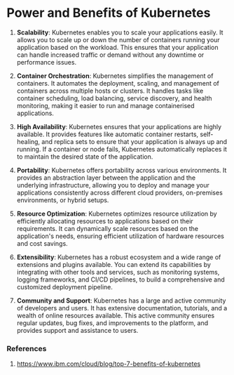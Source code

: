 # Power and Benefits of Kubernetes  
1. **Scalability**: Kubernetes enables you to scale your applications easily. It allows you to scale up or down the number of containers running your application based on the workload. This ensures that your application can handle increased traffic or demand without any downtime or performance issues.

2. **Container Orchestration**: Kubernetes simplifies the management of containers. It automates the deployment, scaling, and management of containers across multiple hosts or clusters. It handles tasks like container scheduling, load balancing, service discovery, and health monitoring, making it easier to run and manage containerised applications.

3. **High Availability**: Kubernetes ensures that your applications are highly available. It provides features like automatic container restarts, self-healing, and replica sets to ensure that your application is always up and running. If a container or node fails, Kubernetes automatically replaces it to maintain the desired state of the application.

4. **Portability**: Kubernetes offers portability across various environments. It provides an abstraction layer between the application and the underlying infrastructure, allowing you to deploy and manage your applications consistently across different cloud providers, on-premises environments, or hybrid setups.

5. **Resource Optimization**: Kubernetes optimizes resource utilization by efficiently allocating resources to applications based on their requirements. It can dynamically scale resources based on the application's needs, ensuring efficient utilization of hardware resources and cost savings.

6. **Extensibility**: Kubernetes has a robust ecosystem and a wide range of extensions and plugins available. You can extend its capabilities by integrating with other tools and services, such as monitoring systems, logging frameworks, and CI/CD pipelines, to build a comprehensive and customized deployment pipeline.

7. **Community and Support**: Kubernetes has a large and active community of developers and users. It has extensive documentation, tutorials, and a wealth of online resources available. This active community ensures regular updates, bug fixes, and improvements to the platform, and provides support and assistance to users.

### References
1. https://www.ibm.com/cloud/blog/top-7-benefits-of-kubernetes